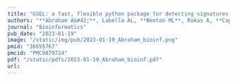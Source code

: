 ```yaml
---
title: "GSEL: a fast, flexible python package for detecting signatures of diverse evolutionary forces on genomic regions"
authors: "**Abraham A&#42;**, Labella AL, **Benton ML**, Rokas A, **Capra JA.&#42;**"
journal: "Bioinformatics"
pub_date: "2023-01-19"
image: "/static/img/pub/2023-01-19_Abraham_bioinf.png"
pmid: "36655767"
pmcid: "PMC9879724"
pdf: "/static/pdfs/2023-01-19_Abraham_bioinf.pdf"
url: 
---
```


